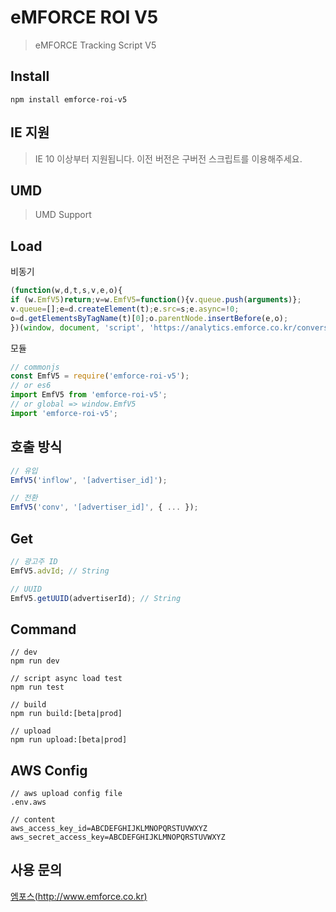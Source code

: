 # eMFORCE ROI V5

> eMFORCE Tracking Script V5

## Install

```
npm install emforce-roi-v5
```

## IE 지원

> IE 10 이상부터 지원됩니다. 이전 버전은 구버전 스크립트를 이용해주세요.

## UMD

> UMD Support

## Load

비동기

```js
(function(w,d,t,s,v,e,o){
if (w.EmfV5)return;v=w.EmfV5=function(){v.queue.push(arguments)};
v.queue=[];e=d.createElement(t);e.src=s;e.async=!0;
o=d.getElementsByTagName(t)[0];o.parentNode.insertBefore(e,o);
})(window, document, 'script', 'https://analytics.emforce.co.kr/conversion/v5/analytics.js');
```

모듈

```js
// commonjs
const EmfV5 = require('emforce-roi-v5');
// or es6
import EmfV5 from 'emforce-roi-v5';
// or global => window.EmfV5
import 'emforce-roi-v5';
```

## 호출 방식

```js
// 유입
EmfV5('inflow', '[advertiser_id]');

// 전환
EmfV5('conv', '[advertiser_id]', { ... });
```

## Get

```js
// 광고주 ID
EmfV5.advId; // String

// UUID
EmfV5.getUUID(advertiserId); // String
```

## Command

```
// dev
npm run dev

// script async load test
npm run test

// build
npm run build:[beta|prod]

// upload
npm run upload:[beta|prod]
```

## AWS Config

```
// aws upload config file
.env.aws

// content
aws_access_key_id=ABCDEFGHIJKLMNOPQRSTUVWXYZ
aws_secret_access_key=ABCDEFGHIJKLMNOPQRSTUVWXYZ
```

## 사용 문의

[엠포스(http://www.emforce.co.kr)](http://www.emforce.co.kr)
